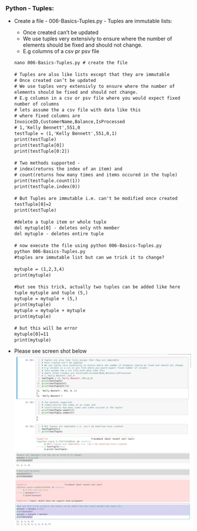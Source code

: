 ### Python - Tuples:
  * Create a file - 006-Basics-Tuples.py - Tuples are immutable lists:
    * Once created can’t be updated
    * We use tuples very extensivly to ensure where the number of elements should be fixed and should not change.
    * E.g columns of a csv  pr psv file
    
    ```
    nano 006-Basics-Tuples.py # create the file
    
    # Tuples are also like lists except that they are immutable
    # Once created can’t be updated
    # We use tuples very extensivly to ensure where the number of elements should be fixed and should not change.
    # E.g columsn in a csv or psv file where you would expect fixed number of columns
    # lets assume the a csv file with data like this 
    # where fixed columns are InvoiceID,CustomerName,Balance,IsProcessed
    # 1,'Kelly Bennett',551,0
    testTuple = (1,'Kelly Bennett',551,0,1)
    print(testTuple)
    print(testTuple[0])
    print(testTuple[0:2])

    # Two methods supported - 
    # index(returns the index of an item) and 
    # count(returns how many times and items occured in the tuple)
    print(testTuple.count(1))
    print(testTuple.index(0))

    # But Tuples are immutable i.e. can't be modified once created
    testTuple[0]=2
    print(testTuple)

    #delete a tuple item or whole tuple
    del mytuple[0] - deletes only nth member
    del mytuple - deletes entire tuple

    # now execute the file using python 006-Basics-Tuples.py
    python 006-Basics-Tuples.py
    #tuples are immutable list but can we trick it to change?
    
    mytuple = (1,2,3,4)
    print(mytuple)

    #but see this trick, actually two tuples can be added like here tuple mytuple and tuple (5,)
    mytuple = mytuple + (5,)
    print(mytuple)
    mytuple = mytuple + mytuple
    print(mytuple)
    
    # but this will be error
    mytuple[0]=11
    print(mytuple)

    ```
  * Please see screen shot below
        ![Python Basics Tuples](../images/001-006-Basics-Tuples.png)
        ![Python Basics Tuples](../images/001-006-Basics-Tuples-1.png)

